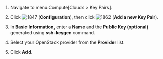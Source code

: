 1.  Navigate to menu:Compute\[Clouds \> Key Pairs\].

2.  Click ![1847](1847.png) (**Configuration**), then click
    ![1862](1862.png) (**Add a new Key Pair**).

3.  In **Basic Information**, enter a **Name** and the **Public Key
    (optional)** generated using **ssh-keygen** command.

4.  Select your OpenStack provider from the **Provider** list.

5.  Click **Add**.

